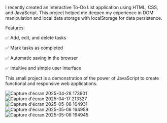 I recently created an interactive To-Do List application using HTML, CSS, and JavaScript. This project helped me deepen my experience in DOM manipulation and local data storage with localStorage for data persistence.

Features:

✅ Add, edit, and delete tasks

✅ Mark tasks as completed

✅ Automatic saving in the browser

✅ Intuitive and simple user interface

This small project is a demonstration of the power of JavaScript to create functional and responsive web applications.


![Capture d'écran 2025-04-28 173901](https://github.com/user-attachments/assets/57679961-1df3-43f4-a219-b7711ea819fb)
![Capture d'écran 2025-04-17 213327](https://github.com/user-attachments/assets/17635b5a-64d1-4fb9-a169-eac3399f7a64)
![Capture d'écran 2025-05-08 164931](https://github.com/user-attachments/assets/fde7397e-358a-4f82-aaf6-345011551721)
![Capture d'écran 2025-05-08 164959](https://github.com/user-attachments/assets/cb781c17-5d8f-4830-939e-60ac1cf385ae)
![Capture d'écran 2025-05-08 164945](https://github.com/user-attachments/assets/bba3ed0d-437c-4df0-854b-7701970247d0)
